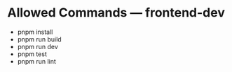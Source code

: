 # Allowed Commands — frontend-dev
- pnpm install
- pnpm run build
- pnpm run dev
- pnpm test
- pnpm run lint
